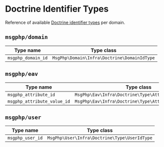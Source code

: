 # Doctrine Identifier Types

Reference of available [Doctrine identifier types](../infrastructure/doctrine-dbal.md#domain-identifier-type) per
domain.

<!--ref-start:doctrine-identifier-types-->
## `msgphp/domain`

Type name | Type class
--- | ---
`msgphp_domain_id` | `MsgPhp\Domain\Infra\Doctrine\DomainIdType`

## `msgphp/eav`

Type name | Type class
--- | ---
`msgphp_attribute_id` | `MsgPhp\Eav\Infra\Doctrine\Type\AttributeIdType`
`msgphp_attribute_value_id` | `MsgPhp\Eav\Infra\Doctrine\Type\AttributeValueIdType`

## `msgphp/user`

Type name | Type class
--- | ---
`msgphp_user_id` | `MsgPhp\User\Infra\Doctrine\Type\UserIdType`

<!--ref-end:doctrine-identifier-types-->
